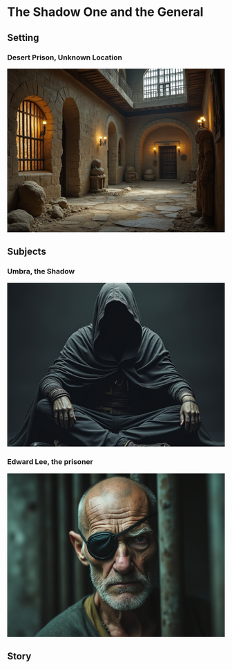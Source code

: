 # The Shadow One and the General

## Setting

### Desert Prison, Unknown Location

![setting desert prison](../images/CoS/desert-prison-2.jpeg)

## Subjects

### Umbra, the Shadow

![character lee](../images/CoS/shadow2.jpeg)

### Edward Lee, the prisoner

![character lee](../images/CoS/lee1.jpeg)

## Story